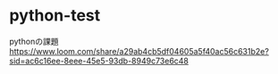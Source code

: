 # python-test
pythonの課題
https://www.loom.com/share/a29ab4cb5df04605a5f40ac56c631b2e?sid=ac6c16ee-8eee-45e5-93db-8949c73e6c48
